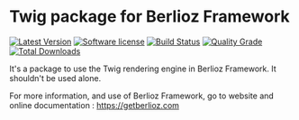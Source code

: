# Twig package for Berlioz Framework

[![Latest Version](https://img.shields.io/packagist/v/berlioz/twig-package.svg?style=flat-square)](https://github.com/BerliozFramework/TwigPackage/releases)
[![Software license](https://img.shields.io/github/license/BerliozFramework/TwigPackage.svg?style=flat-square)](https://github.com/BerliozFramework/TwigPackage/blob/2.x/LICENSE)
[![Build Status](https://img.shields.io/travis/com/BerliozFramework/TwigPackage/2.x.svg?style=flat-square)](https://travis-ci.com/BerliozFramework/TwigPackage)
[![Quality Grade](https://img.shields.io/codacy/grade/c9238fdd491d49a5ac5e55daa4946607/2.x.svg?style=flat-square)](https://www.codacy.com/manual/BerliozFramework/TwigPackage)
[![Total Downloads](https://img.shields.io/packagist/dt/berlioz/twig-package.svg?style=flat-square)](https://packagist.org/packages/berlioz/twig-package)

It's a package to use the Twig rendering engine in Berlioz Framework.
It shouldn't be used alone.

For more information, and use of Berlioz Framework, go to website and online documentation :
https://getberlioz.com